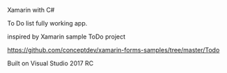 Xamarin with C#

To Do list fully working app.

inspired by Xamarin sample ToDo project

https://github.com/conceptdev/xamarin-forms-samples/tree/master/Todo

Built on Visual Studio 2017 RC
